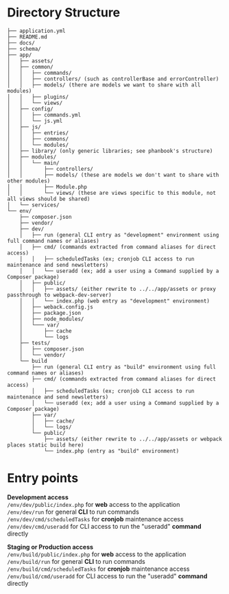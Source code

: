 # Directory Structure

```
├── application.yml
├── README.md
├── docs/
├── schema/
├── app/
│   ├── assets/
│   ├── common/
│   │   ├── commands/
│   │   ├── controllers/ (such as controllerBase and errorController)
│   │   ├── models/ (there are models we want to share with all modules)
│   │   ├── plugins/
│   │   └── views/
│   ├── config/
│   │   ├── commands.yml
│   │   └── js.yml
│   ├── js/
│   │   ├── entries/
│   │   ├── commons/
│   │   └── modules/
│   ├── library/ (only generic libraries; see phanbook's structure)
│   ├── modules/
│   │   └── main/
│   │       ├── controllers/
│   │       ├── models/ (these are models we don't want to share with other modules)
│   │       ├── Module.php
│   │       └── views/ (these are views specific to this module, not all views should be shared)
│   └── services/
└── env/
    ├── composer.json
    ├── vendor/
    ├── dev/
    │   ├── run (general CLI entry as "development" environment using full command names or aliases)
    │   ├── cmd/ (commands extracted from command aliases for direct access)
    │   │   ├── scheduledTasks (ex; cronjob CLI access to run maintenance and send newsletters)
    │   │   └── useradd (ex; add a user using a Command supplied by a Composer package)
    │   ├── public/
    │   │   ├── assets/ (either rewrite to ../../app/assets or proxy passthrough to webpack-dev-server)
    │   │   └── index.php (web entry as "development" environment)
    │   ├── weback.config.js
    │   ├── package.json
    │   ├── node_modules/
    │   └─── var/
    │       ├── cache
    │       └── logs
    ├── tests/
    │   ├── composer.json
    │   └── vendor/
    └── build
        ├── run (general CLI entry as "build" environment using full command names or aliases)
        ├── cmd/ (commands extracted from command aliases for direct access)
        │   ├── scheduledTasks (ex; cronjob CLI access to run maintenance and send newsletters)
        │   └── useradd (ex; add a user using a Command supplied by a Composer package)
        ├── var/
        │   ├── cache/
        │   └── logs/
        └── public/
            ├── assets/ (either rewrite to ../../app/assets or webpack places static build here)
            └── index.php (entry as "build" environment)
```

# Entry points

**Development access**  
`/env/dev/public/index.php` for **web** access to the application  
`/env/dev/run` for general **CLI** to run commands  
`/env/dev/cmd/scheduledTasks` for **cronjob** maintenance access  
`/env/dev/cmd/useradd` for CLI access to run the "useradd" **command** directly  

**Staging or Production access**  
`/env/build/public/index.php` for **web** access to the application  
`/env/build/run` for general **CLI** to run commands  
`/env/build/cmd/scheduledTasks` for **cronjob** maintenance access  
`/env/build/cmd/useradd` for CLI access to run the "useradd" **command** directly  
